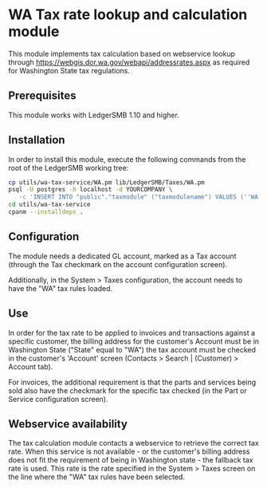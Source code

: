 
# WA Tax rate lookup and calculation module

This module implements tax calculation based on webservice
lookup through https://webgis.dor.wa.gov/webapi/addressrates.aspx
as required for Washington State tax regulations.

## Prerequisites

This module works with LedgerSMB 1.10 and higher.

## Installation

In order to install this module, execute the following commands
from the root of the LedgerSMB working tree:

```bash
cp utils/wa-tax-service/WA.pm lib/LedgerSMB/Taxes/WA.pm
psql -U postgres -h localhost -d YOURCOMPANY \
   -c 'INSERT INTO "public"."taxmodule" ("taxmodulename") VALUES (''WA'')'
cd utils/wa-tax-service
cpanm --installdeps .
```

## Configuration

The module needs a dedicated GL account, marked as a Tax account (through
the Tax checkmark on the account configuration screen).

Additionally, in the System > Taxes configuration, the account needs to
have the "WA" tax rules loaded.

## Use

In order for the tax rate to be applied to invoices and transactions against
a specific customer, the billing address for the customer's Account must be
in Washington State ("State" equal to "WA") the tax account must be checked
in the customer's 'Account' screen (Contacts > Search | (Customer) > Account
tab).

For invoices, the additional requirement is that the parts and services being
sold also have the checkmark for the specific tax checked (in the Part or
Service configuration screen).

## Webservice availability

The tax calculation module contacts a webservice to retrieve the correct tax
rate. When this service is not available - or the customer's billing address
does not fit the requirement of being in Washington state - the fallback tax
rate is used. This rate is the rate specified in the System > Taxes screen
on the line where the "WA" tax rules have been selected.

